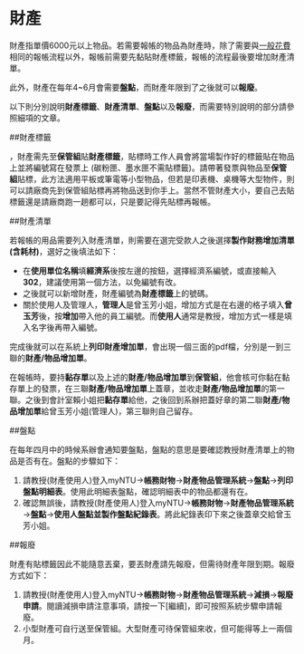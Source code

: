 # 財產

財產指單價6000元以上物品。若需要報帳的物品為財產時，除了需要與[一般花費](./general.md)相同的報帳流程以外，報帳前需要先黏貼財產標籤，報帳的流程最後要增加財產清單。

此外，財產在每年4~6月會需要**盤點**，而財產年限到了之後就可以**報廢**。

以下則分別說明**財產標籤**、**財產清單**、**盤點**以及**報廢**，而需要特別說明的部分請參照細項的文章。

##財產標籤

，財產需先至**保管組**貼**財產標籤**，貼標時工作人員會將當場製作好的標籤貼在物品上並將編號寫在發票上 (碳粉匣、墨水匣不需貼標籤)。請帶著發票與物品至**保管組**貼標，此方法適用平板或筆電等小型物品，但若是印表機、桌機等大型物件，則可以請廠商先到保管組貼標再將物品送到你手上。當然不管財產大小，要自己去貼標籤還是請廠商跑一趟都可以，只是要記得先貼標再報帳。

##財產清單

若報帳的用品需要列入財產清單，則需要在選完受款人之後選擇**製作財務增加清單(含耗材)**，選好之後填法如下：

* 在**使用單位名稱**填**經濟系**後按左邊的按鈕，選擇經濟系編號，或直接輸入**302**，建議使用第一個方法，以免編號有改。
* 之後就可以新增財產，財產編號為**財產標籤**上的號碼。
* 關於使用人及管理人，**管理人**是曾玉芳小姐，增加方式是在右邊的格子填入**曾玉芳**後，按**增加**帶入他的員工編號。而**使用人**通常是教授，增加方式一樣是填入名字後再帶入編號。

完成後就可以在系統上**列印財產增加單**，會出現一個三面的pdf檔，分別是一到三聯的**財產/物品增加單**。

在報帳時，要持**黏存單**以及上述的**財產/物品增加單**到**保管組**，他會核可你黏在黏存單上的發票，在三聯**財產/物品增加單**上蓋章，並收走**財產/物品增加單**的第一聯。之後到會計室賴小姐把**黏存單**給他，之後回到系辦把蓋好章的第二聯**財產/物品增加單**給曾玉芳小姐(管理人)，第三聯則自己留存。

##盤點

在每年四月中的時候系辦會通知要盤點，盤點的意思是要確認教授財產清單上的物品是否有在。盤點的步驟如下：

1. 請教授(財產使用人)登入myNTU→**帳務財物**→**財產物品管理系統**→**盤點**→**列印盤點明細表**。使用此明細表盤點，確認明細表中的物品都還有在。
2. 確認無誤後，請教授(財產使用人)登入myNTU→**帳務財物**→**財產物品管理系統**→**盤點**→**使用人盤點並製作盤點紀錄表**。將此紀錄表印下來之後蓋章交給曾玉芳小姐。

##報廢

財產有貼標籤因此不能隨意丟棄，要丟財產請先報廢，但需待財產年限到期。報廢方式如下：

1. 請教授(財產使用人)登入myNTU→**帳務財物**→**財產物品管理系統**→**減損**→**報廢申請**。閱讀減損申請注意事項，請按一下[繼續]，即可按照系統步驟申請報廢。
2. 小型財產可自行送至保管組。大型財產可待保管組來收，但可能得等上一兩個月。
